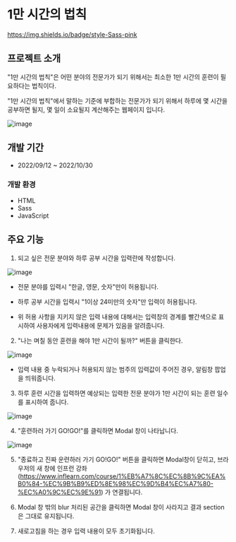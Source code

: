 # 1만 시간의 법칙

https://img.shields.io/badge/style-Sass-pink

## 프로젝트 소개

"1만 시간의 법칙"은 어떤 분야의 전문가가 되기 위해서는 최소한 1만 시간의 훈련이 필요하다는 법칙이다.

"1만 시간의 법칙"에서 말하는 기준에 부합하는 전문가가 되기 위해서 하루에 몇 시간을 공부하면 될지, 몇 일이 소요될지 계산해주는 웹페이지 입니다.

![image](https://user-images.githubusercontent.com/90930391/198871992-a7eb023f-84ce-4fbb-b8b0-2cf487a1a7ca.png)

## 개발 기간

- 2022/09/12 ~ 2022/10/30

### 개발 환경

- HTML
- Sass
- JavaScript

## 주요 기능

1. 되고 싶은 전문 분야와 하루 공부 시간을 입력란에 작성합니다.

![image](https://user-images.githubusercontent.com/90930391/198872149-7c2ae2be-3d46-4d85-83e2-3c7df4d19bbb.png)

- 전문 분야를 입력시 "한글, 영문, 숫자"만이 허용됩니다.

- 하루 공부 시간을 입력시 "1이상 24미만의 숫자"만 입력이 허용됩니다.

- 위 허용 사항을 지키지 않은 입력 내용에 대해서는 입력창의 경계를 빨간색으로 표시하여 사용자에게 입력내용에 문제가 있음을 알려줍니다.

2. "나는 며칠 동안 훈련을 해야 1만 시간이 될까?" 버튼을 클릭한다.

![image](https://user-images.githubusercontent.com/90930391/198872130-70a27fb9-0bca-4fab-9e57-96dd3d3c4f35.png)

- 입력 내용 중 누락되거나 허용되지 않는 범주의 입력값이 주어진 경우, 알림창 팝업을 띄워줍니다.

3. 하루 훈련 시간을 입력하면 예상되는 입력한 전문 분야가 1만 시간이 되는 훈련 일수를 표시하여 줍니다.

![image](https://user-images.githubusercontent.com/90930391/198872215-7f75489f-87dd-4d9a-abde-4eadd8a49680.png)

4. "훈련하러 가기 GO!GO!"를 클릭하면 Modal 창이 나타납니다.

![image](https://user-images.githubusercontent.com/90930391/198872250-e93269f7-5e8c-4f90-ac5b-add856a46c4f.png)

5. "종료하고 진짜 운련하러 가기 GO!GO!" 버튼을 클릭하면 Modal창이 닫히고, 브라우저의 새 창에 인프런 강좌(https://www.inflearn.com/course/1%EB%A7%8C%EC%8B%9C%EA%B0%84-%EC%9B%B9%ED%8E%98%EC%9D%B4%EC%A7%80-%EC%A0%9C%EC%9E%91) 가 연결됩니다.

6. Modal 창 밖의 blur 처리된 공간을 클릭하면 Modal 창이 사라지고 결과 section은 그대로 유지됩니다.

7. 새로고침을 하는 경우 입력 내용이 모두 초기화됩니다.
